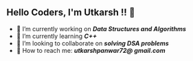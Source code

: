## Hello Coders, I'm Utkarsh !! 👋



- 🔭 I’m currently working on ***Data Structures and Algorithms***
- 🌱 I’m currently learning ***C++***
- 👯 I’m looking to collaborate on ***solving DSA problems***
- 💬 How to reach me: ***utkarshpanwar72@ gmail.com***


